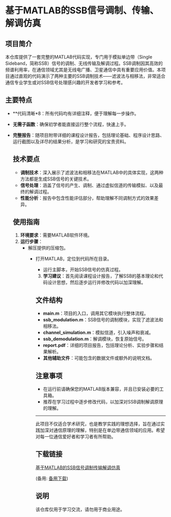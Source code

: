 # 基于MATLAB的SSB信号调制、传输、解调仿真

## 项目简介

本仓库提供了一套完整的MATLAB代码实现，专门用于模拟单边带（Single Sideband，简称SSB）信号的调制、无线传输及解调过程。SSB调制因其高效的频谱利用率，在通信领域尤其是无线电广播、卫星通信中具有重要应用价值。本项目通过直观的代码演示了两种主要的SSB调制技术——滤波法与相移法，非常适合通信专业学生或对SSB信号处理感兴趣的开发者学习和参考。

## 主要特点

- **代码清晰*8：所有代码均有详细注释，便于理解每一步操作。
- **无需子函数**：确保初学者能直接运行整个流程，快速上手。
- **完整报告**：随项目附带详细的课程设计报告，包括理论基础、程序设计思路、运行截图以及详尽的结果分析，是学习和研究的宝贵资料。

  ## 技术要点

  - **调制技术**：深入展示了滤波法和相移法在MATLAB中的具体实现，这两种方法都是生成SSB信号的关键技术。
  - **信号处理**：涵盖了信号的产生、调制、通过虚拟信道的传输模拟、以及最终的解调过程。
  - **性能分析**：报告中包含性能评估部分，帮助理解不同调制方式的效果差异。

  ## 使用指南

  1. **环境要求**：需要MATLAB软件环境。
  2. **运行步骤**：
     - 解压提供的压缩包。
        - 打开MATLAB，定位到代码所在目录。
           - 运行主脚本，开始SSB信号的仿真过程。
           3. **学习建议**：首先阅读课程设计报告，了解SSB的基本理论和代码设计思想，然后逐步运行并修改代码以加深理解。

           ## 文件结构

           - **main.m**：项目的入口，调用其它模块执行整体流程。
           - **ssb_modulation.m**：SSB信号的调制模块，实现了滤波法和相移法。
           - **channel_simulation.m**：模拟信道，引入噪声和衰减。
           - **ssb_demodulation.m**：解调模块，恢复原始信号。
           - **report.pdf**：详细的项目报告，包括理论分析、实验步骤和结果解析。
           - **其他辅助文件**：可能包含的数据文件或额外的说明文档。

           ## 注意事项

           - 在运行前请确保您的MATLAB版本兼容，并且已安装必要的工具箱。
           - 推荐在学习过程中逐步修改代码，以加深对SSB调制解调原理的理解。

           ---

           此项目不仅适合学术研究，也是教学实践的理想选择，旨在通过实践加深对通信原理的理解，特别是在单边带通信领域的应用。希望对每一位通信爱好者和学习者有所帮助。

           ## 下载链接
           [基于MATLAB的SSB信号调制传输解调仿真](https://pan.quark.cn/s/08f04416ddca) 

           (备用: [备用下载](https://pan.baidu.com/s/1vR4_KCgXRND1H4T2c0LVuA?pwd=1234))

           ## 说明

           该仓库仅用于学习交流，请勿用于商业用途。
